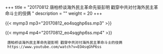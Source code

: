 +++
title = "20170812  唐柏桥谈海外民主革命先驱彭明 戳穿中共对付海外民主革命斗士的伎俩 "
description = ""
weight = 20
+++

{{< mymp3 mp3="20170812_eo4sqghp6ss.mp3" >}}

{{< mymp4 mp4="20170812_eo4sqghp6ss.mp4" >}}

     唐柏桥谈海外民主革命先驱彭明 戳穿中共对付海外民主革命斗士的伎俩 
     https://www.youtube.com/watch?v=EO4sqGhP6ss 
     
